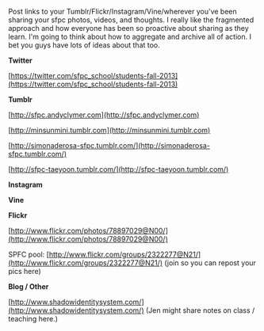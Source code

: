 
Post links to your Tumblr/Flickr/Instagram/Vine/wherever you've been sharing your sfpc photos, videos, and thoughts. I really like the fragmented approach and how everyone has been so proactive about sharing as they learn. I'm going to think about how to aggregate and archive all of action. I bet you guys have lots of ideas about that too.

**Twitter**

[<a href='https://twitter.com/sfpc_school/students-fall-2013'/>https://twitter.com/sfpc_school/students-fall-2013](https://twitter.com/sfpc_school/students-fall-2013)</a>

**Tumblr**

[<a href='http://sfpc.andyclymer.com/'/>http://sfpc.andyclymer.com](http://sfpc.andyclymer.com)</a>

[<a href='http://minsunmini.tumblr.com/'/>http://minsunmini.tumblr.com](http://minsunmini.tumblr.com)</a>

[<a href='http://simonaderosa-sfpc.tumblr.com/'/>http://simonaderosa-sfpc.tumblr.com/](http://simonaderosa-sfpc.tumblr.com/)</a>

[http://sfpc-taeyoon.tumblr.com/](http://sfpc-taeyoon.tumblr.com/)

**Instagram**

**Vine**

**Flickr**

[http://www.flickr.com/photos/78897029@N00/](http://www.flickr.com/photos/78897029@N00/)

SPFC pool: [http://www.flickr.com/groups/2322277@N21/](http://www.flickr.com/groups/2322277@N21/) (join so you can repost your pics here)

**Blog / Other**

[http://www.shadowidentitysystem.com/](http://www.shadowidentitysystem.com/) (Jen might share notes on class / teaching here.)
